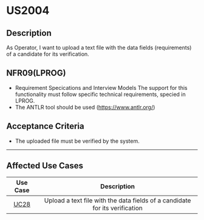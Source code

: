 # US2004 #

## Description ##

As Operator, I want to upload a text file with the data fields (requirements) of a candidate for its verification.

## NFR09(LPROG) ##

- Requirement Specications and Interview Models The support for this functionality must follow specific technical 
   requirements, specied in LPROG.
- The ANTLR tool should be used (https://www.antlr.org/)

## Acceptance Criteria ##

- The uploaded file must be verified by the system.

---

## Affected Use Cases ##

|                Use Case                 | Description |
|:---------------------------------------:|:-----------:|
| [UC28](..%2F..%2Fuc%2Fuc28%2FREADME.md) |     Upload a text file with the data fields of a candidate for its verification        |

